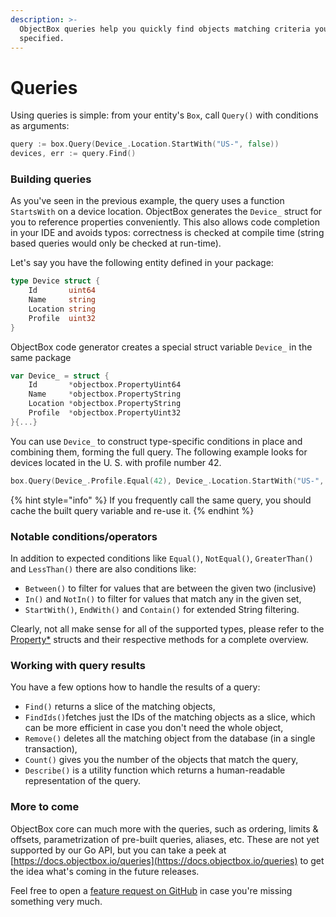 ```yaml
---
description: >-
  ObjectBox queries help you quickly find objects matching criteria you've
  specified.
---
```


# Queries

Using queries is simple: from your entity's `Box`, call `Query()` with conditions as arguments:

```go
query := box.Query(Device_.Location.StartWith("US-", false))
devices, err := query.Find()
```

### Building queries

As you've seen in the previous example, the query uses a function `StartsWith` on a device location. ObjectBox generates the `Device_` struct for you to reference properties conveniently. This also allows code completion in your IDE and avoids typos: correctness is checked at compile time \(string based queries would only be checked at run-time\).

Let's say you have the following entity defined in your package:

```go
type Device struct {
	Id       uint64
	Name     string
	Location string
	Profile  uint32
}
```

ObjectBox code generator creates a special struct variable `Device_` in the same package

```go
var Device_ = struct {
	Id       *objectbox.PropertyUint64
	Name     *objectbox.PropertyString
	Location *objectbox.PropertyString
	Profile  *objectbox.PropertyUint32
}{...}
```

You can use `Device_` to construct type-specific conditions in place and combining them, forming the full query. The following example looks for devices located in the U. S. with profile number 42.

```go
box.Query(Device_.Profile.Equal(42), Device_.Location.StartWith("US-", false))
```

{% hint style="info" %}
If you frequently call the same query, you should cache the built query variable and re-use it.
{% endhint %}

### Notable conditions/operators <a id="notable-conditions"></a>

In addition to expected conditions like `Equal()`, `NotEqual()`, `GreaterThan()` and `LessThan()` there are also conditions like:

* `Between()` to filter for values that are between the given two \(inclusive\)
* `In()` and `NotIn()` to filter for values that match any in the given set,
* `StartWith()`, `EndWith()` and `Contain()` for extended String filtering.

Clearly, not all make sense for all of the supported types, please refer to the [Property\*](https://godoc.org/github.com/objectbox/objectbox-go/objectbox#Property) structs and their respective methods for a complete overview.

### Working with query results

You have a few options how to handle the results of a query:

* `Find()` returns a slice of the matching objects,
* `FindIds()`fetches just the IDs of the matching objects as a slice, which can be more efficient in case you don't need the whole object,
* `Remove()` deletes all the matching object from the database \(in a single transaction\),
* `Count()` gives you the number of the objects that match the query,
* `Describe()` is a utility function which returns a human-readable representation of the query.

### More to come <a id="ordering-results"></a>

ObjectBox core can much more with the queries, such as ordering, limits & offsets, parametrization of pre-built queries, aliases, etc. These are not yet supported by our Go API, but you can take a peek at [https://docs.objectbox.io/queries](https://docs.objectbox.io/queries) to get the idea what's coming in the future releases. 

Feel free to open a [feature request on GitHub](https://github.com/objectbox/objectbox-go/issues) in case you're missing something very much.

